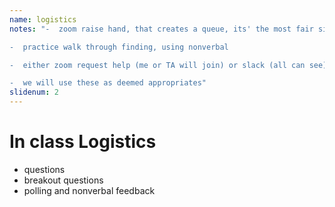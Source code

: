 ```yaml
---
name: logistics
notes: "-  zoom raise hand, that creates a queue, its' the most fair since I can't see all faces

-  practice walk through finding, using nonverbal

-  either zoom request help (me or TA will join) or slack (all can see)

-  we will use these as deemed appropriates"
slidenum: 2
---
```

# In class Logistics
- questions
- breakout questions
- polling and nonverbal feedback